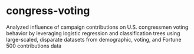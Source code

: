 # congress-voting
Analyzed influence of campaign contributions on U.S. congressmen voting behavior by leveraging logistic regression and classification trees using large-scaled, disparate datasets from demographic, voting, and Fortune 500 contributions data
